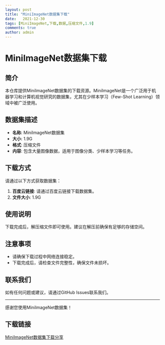 ```yaml
---
layout: post
title: "MiniImageNet数据集下载"
date:   2021-12-30
tags: [MiniImageNet,下载,数据,压缩文件,1.9]
comments: true
author: admin
---
```

# MiniImageNet数据集下载

## 简介

本仓库提供MiniImageNet数据集的下载资源。MiniImageNet是一个广泛用于机器学习和计算机视觉研究的数据集，尤其在少样本学习（Few-Shot Learning）领域中被广泛使用。

## 数据集描述

- **名称**: MiniImageNet数据集
- **大小**: 1.9G
- **格式**: 压缩文件
- **内容**: 包含大量图像数据，适用于图像分类、少样本学习等任务。

## 下载方式

请通过以下方式获取数据集：

1. **百度云链接**: 请通过百度云链接下载数据集。
2. **文件大小**: 1.9G

## 使用说明

下载完成后，解压缩文件即可使用。建议在解压前确保有足够的存储空间。

## 注意事项

- 请确保下载过程中网络连接稳定。
- 下载完成后，请检查文件完整性，确保文件未损坏。

## 联系我们

如有任何问题或建议，请通过GitHub Issues联系我们。

---

感谢您使用MiniImageNet数据集！

## 下载链接

[MiniImageNet数据集下载分享](https://pan.quark.cn/s/15184734d056)